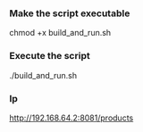 
### Make the script executable
chmod +x build_and_run.sh

### Execute the script
./build_and_run.sh

### Ip
http://192.168.64.2:8081/products